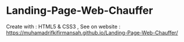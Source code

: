 # Landing-Page-Web-Chauffer

Create with : HTML5 & CSS3 , See on website : https://muhamadrifkifirmansah.github.io/Landing-Page-Web-Chauffer/
